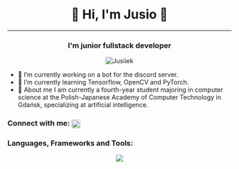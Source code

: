 <h1 align="center">👋 Hi, I'm Jusio 👋</h1>

----------------------------------------------------------------

<h3 align="center">I'm junior fullstack developer </h3>
<p align="center"> <img src="https://komarev.com/ghpvc/?username=Jusiiek&label=Profile%20views&&color=blue&style=platic" alt="Jusiiek" /> </p>


 - 🌱 I’m currently working on a bot for the discord server.
 - 📒 I’m currently learning Tensorflow, OpenCV and PyTorch.
 - 💬 About me I am currently a fourth-year student majoring in computer science at the Polish-Japanese Academy of Computer Technology in Gdańsk, specializing at artificial intelligence.

<h3 align="left">Connect with me: <a href="https://www.linkedin.com/in/jakub-%C5%BCurawski-2aa88726a/" target="blank"><img align="center" src="https://raw.githubusercontent.com/rahuldkjain/github-profile-readme-generator/master/src/images/icons/Social/linked-in-alt.svg" alt="https://www.linkedin.com/in/jakub-%C5%BCurawski-2aa88726a/" height="20" width="20" /></a></h3>

<h3 align="left">Languages, Frameworks and Tools:</h3>
<p align="center">
  <a href="https://skillicons.dev">
    <img src="https://skillicons.dev/icons?i=js,html,css,sass,nodejs,react,nextjs,vue,python,fastapi,flask,django,git,kubernetes,docker,vim,gitlab,mongodb,mysql,postgres,linux,discord,bots" />
  </a>
</p>
